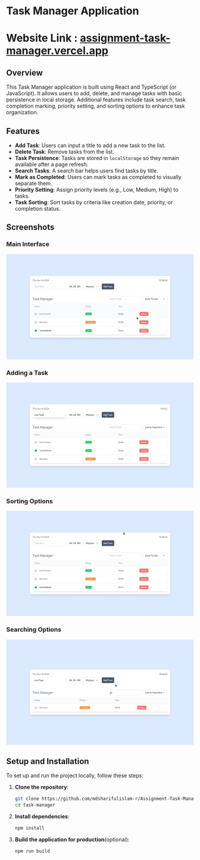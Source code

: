 # Task Manager Application
# Website Link : <a target='_blank' href="assignment-task-manager.vercel.app">assignment-task-manager.vercel.app</a>
## Overview
This Task Manager application is built using React and TypeScript (or JavaScript). It allows users to add, delete, and manage tasks with basic persistence in local storage. Additional features include task search, task completion marking, priority setting, and sorting options to enhance task organization.

## Features
- **Add Task**: Users can input a title to add a new task to the list.
- **Delete Task**: Remove tasks from the list.
- **Task Persistence**: Tasks are stored in `localStorage` so they remain available after a page refresh.
- **Search Tasks**: A search bar helps users find tasks by title.
- **Mark as Completed**: Users can mark tasks as completed to visually separate them.
- **Priority Setting**: Assign priority levels (e.g., Low, Medium, High) to tasks.
- **Task Sorting**: Sort tasks by criteria like creation date, priority, or completion status.

## Screenshots 
### Main Interface
![Task Manager Main UI](./screenshots/main.webp)

### Adding a Task
![Add Task](./screenshots/add_task.webp)

### Sorting Options
![Sorting Options](./screenshots/sorting.webp)

### Searching Options
![Sorting Options](./screenshots/search.webp)

## Setup and Installation
To set up and run the project locally, follow these steps:

1. **Clone the repository**:
   ```bash
   git clone https://github.com/mdsharifulislam-r/Assignment-Task-Manager.git
   cd task-manager
   ```
2. **Install dependencies**:
   ```bash
   npm install
   ```
3. **Build the application for production**(optional):
   ```bash
   npm run build
   ```

